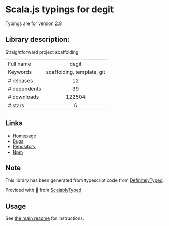
# Scala.js typings for degit

Typings are for version 2.8

## Library description:
Straightforward project scaffolding

|                    |                 |
| ------------------ | :-------------: |
| Full name          | degit |
| Keywords           | scaffolding, template, git |
| # releases         | 12 |
| # dependents       | 39 |
| # downloads        | 122504 |
| # stars            | 5 |

## Links
- [Homepage](https://github.com/Rich-Harris/degit#readme)
- [Bugs](https://github.com/Rich-Harris/degit/issues)
- [Repository](https://github.com/Rich-Harris/degit)
- [Npm](https://www.npmjs.com/package/degit)
    


## Note
This library has been generated from typescript code from [DefinitelyTyped](https://definitelytyped.org).

Provided with :purple_heart: from [ScalablyTyped](https://github.com/oyvindberg/ScalablyTyped)

## Usage
See [the main readme](../../readme.md) for instructions.



